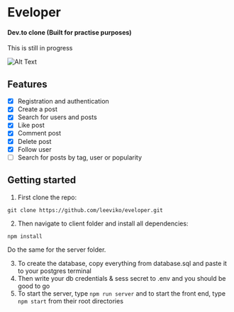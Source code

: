 # Eveloper
#### Dev.to clone (Built for practise purposes)
This is still in progress

![Alt Text](Eveloper_demo.gif)

## Features
- [x] Registration and authentication
- [x] Create a post
- [x] Search for users and posts
- [x] Like post
- [x] Comment post
- [x] Delete post
- [x] Follow user
- [ ] Search for posts by tag, user or popularity

## Getting started

1. First clone the repo:
  ```
  git clone https://github.com/leeviko/eveloper.git
  ```

2. Then navigate to client folder and install all dependencies:
  ```
  npm install
  ```
  Do the same for the server folder.
  
3. To create the database, copy everything from database.sql and paste it to your postgres terminal
4. Then write your db credentials & sess secret to .env and you should be good to go
5. To start the server, type ```npm run server``` and to start the front end, type ```npm start``` from their root directories


